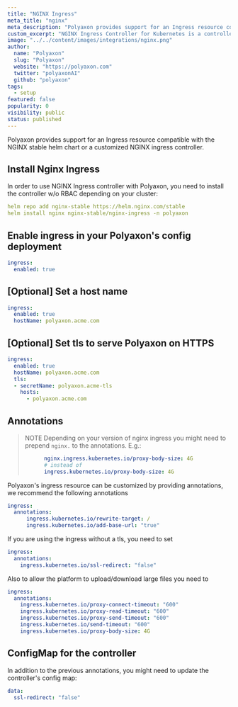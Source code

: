 ```yaml
---
title: "NGINX Ingress"
meta_title: "nginx"
meta_description: "Polyaxon provides support for an Ingress resource compatible with the Nginx stable helm chart."
custom_excerpt: "NGINX Ingress Controller for Kubernetes is a controller built around the Kubernetes Ingress resource."
image: "../../content/images/integrations/nginx.png"
author:
  name: "Polyaxon"
  slug: "Polyaxon"
  website: "https://polyaxon.com"
  twitter: "polyaxonAI"
  github: "polyaxon"
tags:
  - setup
featured: false
popularity: 0
visibility: public
status: published
---
```


Polyaxon provides support for an Ingress resource compatible with the NGINX stable helm chart or a customized NGINX ingress controller.

## Install Nginx Ingress

In order to use NGINX Ingress controller with Polyaxon, you need to install the controller w/o RBAC depending on your cluster:

```yaml
helm repo add nginx-stable https://helm.nginx.com/stable
helm install nginx nginx-stable/nginx-ingress -n polyaxon
```

## Enable ingress in your Polyaxon's config deployment

```yaml
ingress:
  enabled: true
```

## [Optional] Set a host name

```yaml
ingress:
  enabled: true
  hostName: polyaxon.acme.com
```

## [Optional] Set tls to serve Polyaxon on HTTPS

```yaml
ingress:
  enabled: true
  hostName: polyaxon.acme.com
  tls:
  - secretName: polyaxon.acme-tls
    hosts:
      - polyaxon.acme.com
```

## Annotations

> NOTE Depending on your version of nginx ingress you might need to prepend `nginx.` to the annotations. E.g.:
> ```yaml
>       nginx.ingress.kubernetes.io/proxy-body-size: 4G
>       # instead of
>       ingress.kubernetes.io/proxy-body-size: 4G
> ```

Polyaxon's ingress resource can be customized by providing annotations, we recommend the following annotations

```yaml
ingress:
  annotations:
      ingress.kubernetes.io/rewrite-target: /
      ingress.kubernetes.io/add-base-url: "true"
```

If you are using the ingress without a tls, you need to set

```yaml
ingress:
  annotations:
    ingress.kubernetes.io/ssl-redirect: "false"
```

Also to allow the platform to upload/download large files you need to

```yaml
ingress:
  annotations:
    ingress.kubernetes.io/proxy-connect-timeout: "600"
    ingress.kubernetes.io/proxy-read-timeout: "600"
    ingress.kubernetes.io/proxy-send-timeout: "600"
    ingress.kubernetes.io/send-timeout: "600"
    ingress.kubernetes.io/proxy-body-size: 4G
```

## ConfigMap for the controller

In addition to the previous annotations, you might need to update the controller's config map:

```yaml
data:
  ssl-redirect: "false"
```
